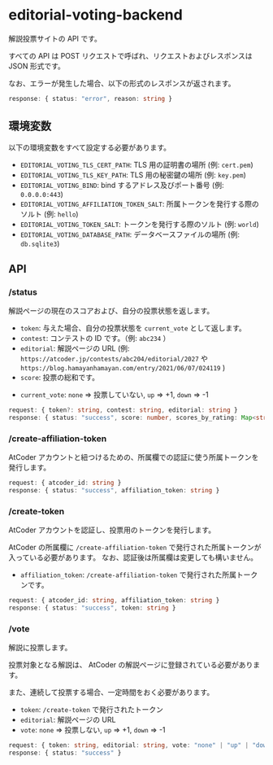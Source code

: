 # editorial-voting-backend
解説投票サイトの API です。

すべての API は POST リクエストで呼ばれ、リクエストおよびレスポンスは JSON 形式です。

なお、エラーが発生した場合、以下の形式のレスポンスが返されます。

```ts
response: { status: "error", reason: string }
```

## 環境変数
以下の環境変数をすべて設定する必要があります。

- `EDITORIAL_VOTING_TLS_CERT_PATH`: TLS 用の証明書の場所 (例: `cert.pem`)
- `EDITORIAL_VOTING_TLS_KEY_PATH`: TLS 用の秘密鍵の場所 (例: `key.pem`)
- `EDITORIAL_VOTING_BIND`: bind するアドレス及びポート番号 (例: `0.0.0.0:443`)
- `EDITORIAL_VOTING_AFFILIATION_TOKEN_SALT`: 所属トークンを発行する際のソルト (例: `hello`)
- `EDITORIAL_VOTING_TOKEN_SALT`: トークンを発行する際のソルト (例: `world`)
- `EDITORIAL_VOTING_DATABASE_PATH`: データベースファイルの場所 (例: `db.sqlite3`)

## API

### /status

解説ページの現在のスコアおよび、自分の投票状態を返します。

- `token`: 与えた場合、自分の投票状態を `current_vote` として返します。
- `contest`: コンテストの ID です。（例: `abc234` ）
- `editorial`: 解説ページの URL (例: `https://atcoder.jp/contests/abc204/editorial/2027` や `https://blog.hamayanhamayan.com/entry/2021/06/07/024119` )
- `score`: 投票の総和です。
<!-- - `scores_by_rating`: レーティングの段階ごとの投票の総和です。 (例: `{"0-99":1}`) -->
- `current_vote`: `none` => 投票していない, `up` => +1, `down` => -1

```ts
request: { token?: string, contest: string, editorial: string }
response: { status: "success", score: number, scores_by_rating: Map<string, number>, current_vote?: "none" | "up" | "down" }
```

### /create-affiliation-token
AtCoder アカウントと紐つけるための、所属欄での認証に使う所属トークンを発行します。

```ts
request: { atcoder_id: string }
response: { status: "success", affiliation_token: string }
```

### /create-token
AtCoder アカウントを認証し、投票用のトークンを発行します。

AtCoder の所属欄に `/create-affiliation-token` で発行された所属トークンが入っている必要があります。
なお、認証後は所属欄は変更しても構いません。

- `affiliation_token`: `/create-affiliation-token` で発行された所属トークンです。

```ts
request: { atcoder_id: string, affiliation_token: string }
response: { status: "success", token: string }
```

### /vote
解説に投票します。

投票対象となる解説は、 AtCoder の解説ページに登録されている必要があります。

また、連続して投票する場合、一定時間をおく必要があります。

- `token`: `/create-token` で発行されたトークン
- `editorial`: 解説ページの URL
- `vote`: `none` => 投票しない, `up` => +1, `down` => -1

```ts
request: { token: string, editorial: string, vote: "none" | "up" | "down" }
response: { status: "success" }
```